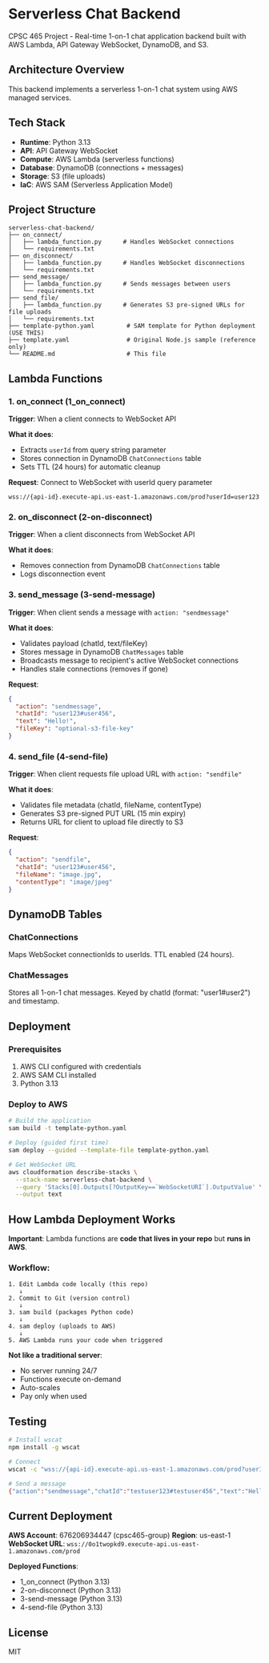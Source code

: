 # Serverless Chat Backend

CPSC 465 Project - Real-time 1-on-1 chat application backend built with AWS Lambda, API Gateway WebSocket, DynamoDB, and S3.

## Architecture Overview

This backend implements a serverless 1-on-1 chat system using AWS managed services.

## Tech Stack

- **Runtime**: Python 3.13
- **API**: API Gateway WebSocket
- **Compute**: AWS Lambda (serverless functions)
- **Database**: DynamoDB (connections + messages)
- **Storage**: S3 (file uploads)
- **IaC**: AWS SAM (Serverless Application Model)

## Project Structure

```
serverless-chat-backend/
├── on_connect/
│   ├── lambda_function.py      # Handles WebSocket connections
│   └── requirements.txt
├── on_disconnect/
│   ├── lambda_function.py      # Handles WebSocket disconnections
│   └── requirements.txt
├── send_message/
│   ├── lambda_function.py      # Sends messages between users
│   └── requirements.txt
├── send_file/
│   ├── lambda_function.py      # Generates S3 pre-signed URLs for file uploads
│   └── requirements.txt
├── template-python.yaml         # SAM template for Python deployment (USE THIS)
├── template.yaml                # Original Node.js sample (reference only)
└── README.md                    # This file
```

## Lambda Functions

### 1. on_connect (1_on_connect)

**Trigger**: When a client connects to WebSocket API

**What it does**:
- Extracts `userId` from query string parameter
- Stores connection in DynamoDB `ChatConnections` table
- Sets TTL (24 hours) for automatic cleanup

**Request**: Connect to WebSocket with userId query parameter
```
wss://{api-id}.execute-api.us-east-1.amazonaws.com/prod?userId=user123
```

### 2. on_disconnect (2-on-disconnect)

**Trigger**: When a client disconnects from WebSocket API

**What it does**:
- Removes connection from DynamoDB `ChatConnections` table
- Logs disconnection event

### 3. send_message (3-send-message)

**Trigger**: When client sends a message with `action: "sendmessage"`

**What it does**:
- Validates payload (chatId, text/fileKey)
- Stores message in DynamoDB `ChatMessages` table
- Broadcasts message to recipient's active WebSocket connections
- Handles stale connections (removes if gone)

**Request**:
```json
{
  "action": "sendmessage",
  "chatId": "user123#user456",
  "text": "Hello!",
  "fileKey": "optional-s3-file-key"
}
```

### 4. send_file (4-send-file)

**Trigger**: When client requests file upload URL with `action: "sendfile"`

**What it does**:
- Validates file metadata (chatId, fileName, contentType)
- Generates S3 pre-signed PUT URL (15 min expiry)
- Returns URL for client to upload file directly to S3

**Request**:
```json
{
  "action": "sendfile",
  "chatId": "user123#user456",
  "fileName": "image.jpg",
  "contentType": "image/jpeg"
}
```

## DynamoDB Tables

### ChatConnections

Maps WebSocket connectionIds to userIds. TTL enabled (24 hours).

### ChatMessages

Stores all 1-on-1 chat messages. Keyed by chatId (format: "user1#user2") and timestamp.

## Deployment

### Prerequisites

1. AWS CLI configured with credentials
2. AWS SAM CLI installed
3. Python 3.13

### Deploy to AWS

```bash
# Build the application
sam build -t template-python.yaml

# Deploy (guided first time)
sam deploy --guided --template-file template-python.yaml

# Get WebSocket URL
aws cloudformation describe-stacks \
  --stack-name serverless-chat-backend \
  --query 'Stacks[0].Outputs[?OutputKey==`WebSocketURI`].OutputValue' \
  --output text
```

## How Lambda Deployment Works

**Important**: Lambda functions are **code that lives in your repo** but **runs in AWS**.

### Workflow:

```
1. Edit Lambda code locally (this repo)
   ↓
2. Commit to Git (version control)
   ↓
3. sam build (packages Python code)
   ↓
4. sam deploy (uploads to AWS)
   ↓
5. AWS Lambda runs your code when triggered
```

**Not like a traditional server**:
- No server running 24/7
- Functions execute on-demand
- Auto-scales
- Pay only when used

## Testing

```bash
# Install wscat
npm install -g wscat

# Connect
wscat -c "wss://{api-id}.execute-api.us-east-1.amazonaws.com/prod?userId=testuser123"

# Send a message
{"action":"sendmessage","chatId":"testuser123#testuser456","text":"Hello!"}
```

## Current Deployment

**AWS Account**: 676206934447 (cpsc465-group)
**Region**: us-east-1
**WebSocket URL**: `wss://0o1twopkd9.execute-api.us-east-1.amazonaws.com/prod`

**Deployed Functions**:
- 1_on_connect (Python 3.13)
- 2-on-disconnect (Python 3.13)
- 3-send-message (Python 3.13)
- 4-send-file (Python 3.13)

## License

MIT

